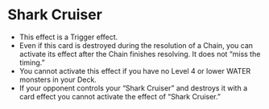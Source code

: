 # Shark Cruiser

*   This effect is a Trigger effect.
*   Even if this card is destroyed during the resolution of a Chain, you can activate its effect after the Chain finishes resolving. It does not “miss the timing.”
*   You cannot activate this effect if you have no Level 4 or lower WATER monsters in your Deck.
*   If your opponent controls your “Shark Cruiser” and destroys it with a card effect you cannot activate the effect of “Shark Cruiser.”
